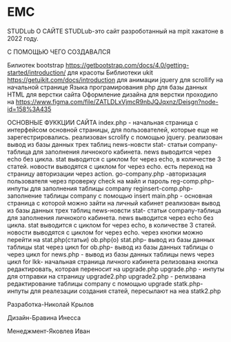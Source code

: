 # EMC
 STUDLub
О САЙТЕ STUDLub-это сайт разроботанный на mpit хакатоне в 2022 году.

С ПОМОЩЬЮ ЧЕГО СОЗДАВАЛСЯ

Билиотек bootstrap https://getbootstrap.com/docs/4.0/getting-started/introduction/ для красоты 
Библиотеки ukit https://getuikit.com/docs/introduction для анимации
jquery для scrollify на начальной странице
Языка програмирования php для базы данных HTML для верстки сайта Оформление дизайна для верстки проходило на https://www.figma.com/file/ZATLDLxVjmcR9nbJQJqxnz/Deisgn?node-id=158%3A435

ОСНОВНЫЕ ФУККЦИИ САЙТА 
index.php - начальная страница c интерфейсом основной страницы, для пользователей, которые еще не зарегестрировались. реализован scrolify с помощью jquery.
реализован вывод из базы данных трех таблиц news-новсти stat- статьи company-таблица для заполнения личнокого кабинета. news выводится через echo без цикла. stat выводится с циклом for через echo, в количестве 3 статей. новости выводятся с циклом for через echo.
есть переход на страницу авторизации через action.
go-company.php -авторизация пользователя через проверку check на майл и пароль
reg-comp.php- инпуты для заполнения таблицы company
reginsert-comp.php- заполнение таблицы company с помощью insert
main.php - основная страница с которой можно зайти на личный кабинет реализован вывод из базы данных трех таблиц news-новсти stat- статьи company-таблица для заполнения личнокого кабинета. news выводится через echo без цикла. stat выводится с циклом for через echo, в количестве 3 статей. новости выводятся с циклом for через echo. через кнопки можно перейти на stat.php(статьи) ob.php(о)
stat.php- вывод из базы данных таблицы stat через цикл for
ob.php- вывод из базы данных таблицы o через цикл for
news.php - вывод из базы данных таблицы news через цикл for
lkk- начальная страница личного кабинета релизована кнопка редактировать, которая переносит на upgrade.php
upgrade.php - инпуты для отправки на страницу upgrade2.php
upgrade2.php - релизвана редактирование таблицы company с помощью upgrade
statk.php- инпуты для реалезации создания статей, пересылают на неа statk2.php



Разработка-Николай Крылов


Дизайн-Бравина Инесса

Менеджмент-Яковлев Иван
